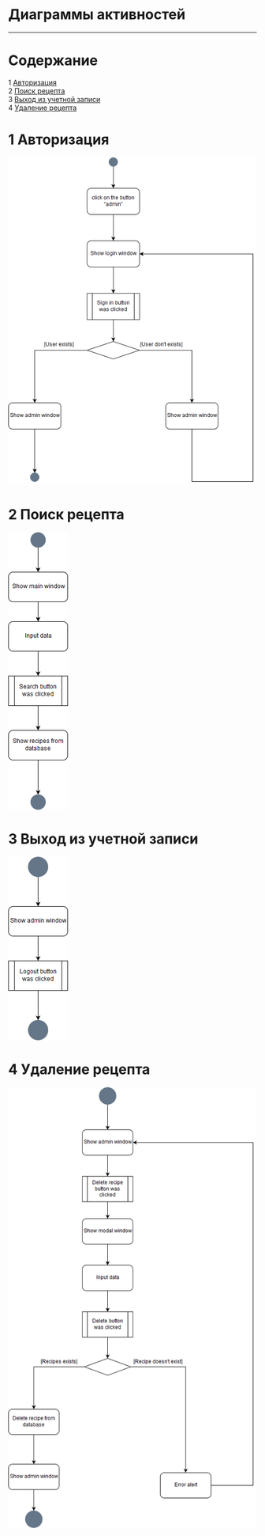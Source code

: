 # Диаграммы активностей
---

# Содержание
1 [Авторизация](#authorization)  
2 [Поиск рецепта](#search)  
3 [Выход из учетной записи](#logout)  
4 [Удаление рецепта](#deleteRecipe)

<a name="authorization"/>

# 1 Авторизация
![Авторизация](Authorization1.png)  

<a name="search"/>

# 2 Поиск рецепта
![Поиск рецепта](Search.png)  

<a name="logout"/>

# 3 Выход из учетной записи
![Выход из учетной записи](Logout.png)

<a name="deleteRecipe"/>

# 4 Удаление рецепта
![Удаление рецепта](DeleteRecipe.png)
